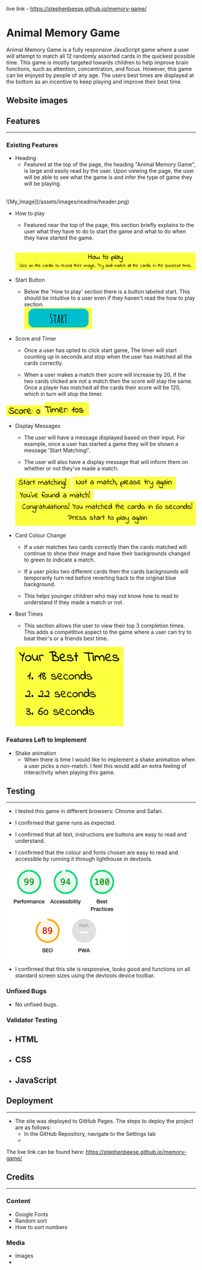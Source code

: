 live link - https://stephenbeese.github.io/memory-game/

# Animal Memory Game

Animal Memory Game is a fully responsive JavaScript game where a user will attempt to match all 12 randomly assorted cards in the quickest possible time. This game is mostly targeted towards children to help improve brain functions, such as attention, concentration, and focus. However, this game can be enjoyed by people of any age. The users best times are displayed at the bottom as an incentive to keep playing and improve their best time.

<!-- that hopes to demonstrate how JavaScript works in a real world context.  -->

## Website images 

<!-- Insert image here -->


## Features
<hr>

### Existing Features 

- Heading 
    - Featured at the top of the page, the heading "Animal Memory Game", is large and easily read by the user. Upon viewing the page, the user will be able to see what the game is and infer the type of game they will be playing. 
<br>
    ![My_Image](/assets/images/readme/header.png)

- How to play

    - Featured near the top of the page, this section briefly explains to the user what they have to do to start the game and what to do when they have started the game. 
    <br>

    ![My_Image](/assets/images/readme/rules.png)

- Start Button 
    - Below the 'How to play' section there is a button labeled start. This should be intuitive to a user even if they haven't read the how to play section. <br>
![My_Image](/assets/images/readme/start-button.png)

- Score and Timer
    - Once a user has opted to click start game, The timer will start counting up in seconds and stop when the user has matched all the cards correctly.
    
    - When a user makes a match their score will increase by 20, if the two cards clicked are not a match then the score will stay the same. Once a player has matched all the cards their score will be 120, which in turn will stop the timer. <br>

![My_Image](/assets/images/readme/score.png) ![My_Image](/assets/images/readme/timer.png)


- Display Messages 
    - The user will have a message displayed based on their input. For example, once a user has started a game they will be shown a message 'Start Matching!'.

    - The user will also have a display message that will inform them on whether or not they've made a match. <br>

    ![My_Image](/assets/images/readme/message-one.png) ![My_Image](/assets/images/readme/message-two.png) 
    ![My_Image](/assets/images/readme/message-three.png) ![My_Image](/assets/images/readme/message-four.png)

- Card Colour Change 
    - If a user matches two cards correctly then the cards matched will continue to show their image and have their backgrounds changed to green to indicate a match. 
    
    - If a user picks two different cards then the cards backgrounds will temporarily turn red before reverting back to the original blue background. 

    - This helps younger children who may not know how to read to understand if they made a match or not. 

- Best Times 
    - This section allows the user to view their top 3 completion times. This adds a competitive aspect to the game where a user can try to beat their's or a friends best time. <br>

    ![My_Image](/assets/images/readme/best-times.png) 


### Features Left to Implement 
- Shake animation 
    - When there is time I would like to implement a shake animation when a user picks a non-match. I feel this would add an extra feeling of interactivity when playing this game. 


## Testing
<hr>

- I tested this game in different browsers: Chrome and Safari.

- I confirmed that game runs as expected.

- I confirmed that all text, instructions are buttons are easy to read and understand.

- I confirmed that the colour and fonts chosen are easy to read and accessible by running it through lighthouse in devtools.

![My_Image](/assets/images/readme/Screenshot%202022-12-08%20at%2015.29.48.png)

- I confirmed that this site is responsive, looks good and functions on all standard screen sizes using the devtools device toolbar.

### Unfixed Bugs

- No unfixed bugs.

### Validator Testing 

- HTML 
     - 

- CSS 
    - 

- JavaScript
    - 

## Deployment 
<hr>

- The site was deployed to GitHub Pages. The steps to deploy the project are as follows:
    - In the GitHub Repository, navigate to the Settings tab
    - 

The live link can be found here: https://stephenbeese.github.io/memory-game/

## Credits
<hr>

### Content 
- Google Fonts 
- Random sort
- How to sort numbers

### Media 
- Images 
- 